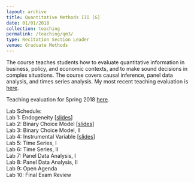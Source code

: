 ```yaml
---
layout: archive
title: Quantitative Methods III [G]
date: 01/01/2018
collection: teaching
permalink: /teaching/qm3/
type: Recitation Section Leader
venue: Graduate Methods
---
```


 The course teaches students how to evaluate quantitative information in business, policy, and economic contexts, and to make sound decisions in complex situations. The course covers causal inference, panel data analysis, and times series analysis. My most recent teaching evaluation is [here](https://shanexuan.github.io/files/qm3-eval-sp18.pdf).

Teaching evaluation for Spring 2018 [here](https://shanexuan.github.io/files/qm3-eval-sp18.pdf).

Lab Schedule:  
Lab 1: Endogeneity [[slides](https://shanexuan.github.io/files/qm3-slides/ovb.pdf)]  
Lab 2: Binary Choice Model [[slides](https://shanexuan.github.io/files/qm3-slides/binary.pdf)]  
Lab 3: Binary Choice Model, II  
Lab 4: Instrumental Variable [[slides](https://shanexuan.github.io/files/qm3-slides/iv-exercise.pdf)]  
Lab 5: Time Series, I  
Lab 6: Time Series, II  
Lab 7: Panel Data Analysis, I  
Lab 8: Panel Data Analysis, II   
Lab 9: Open Agenda  
Lab 10: Final Exam Review  
